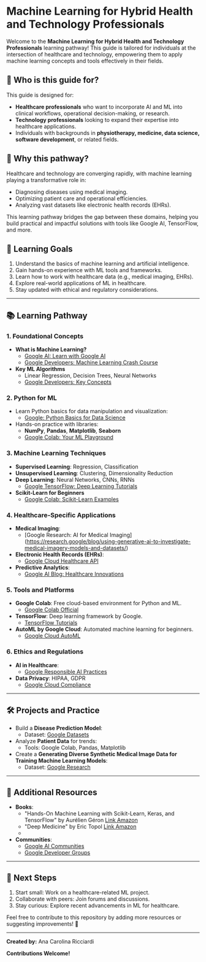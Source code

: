 # Machine Learning for Hybrid Health and Technology Professionals

Welcome to the **Machine Learning for Hybrid Health and Technology Professionals** learning pathway! This guide is tailored for individuals at the intersection of healthcare and technology, empowering them to apply machine learning concepts and tools effectively in their fields.

## 🌟 **Who is this guide for?**
This guide is designed for:
- **Healthcare professionals** who want to incorporate AI and ML into clinical workflows, operational decision-making, or research.
- **Technology professionals** looking to expand their expertise into healthcare applications.
- Individuals with backgrounds in **physiotherapy, medicine, data science, software development**, or related fields.

## 🎯 **Why this pathway?**
Healthcare and technology are converging rapidly, with machine learning playing a transformative role in:
- Diagnosing diseases using medical imaging.
- Optimizing patient care and operational efficiencies.
- Analyzing vast datasets like electronic health records (EHRs).

This learning pathway bridges the gap between these domains, helping you build practical and impactful solutions with tools like Google AI, TensorFlow, and more.


## 🎯 **Learning Goals**
1. Understand the basics of machine learning and artificial intelligence.
2. Gain hands-on experience with ML tools and frameworks.
3. Learn how to work with healthcare data (e.g., medical imaging, EHRs).
4. Explore real-world applications of ML in healthcare.
5. Stay updated with ethical and regulatory considerations.

---

## 📚 **Learning Pathway**

### 1. **Foundational Concepts**
   - **What is Machine Learning?**
     - [Google AI: Learn with Google AI](https://ai.google/education/)
     - [Google Developers: Machine Learning Crash Course](https://developers.google.com/machine-learning/crash-course)
   - **Key ML Algorithms**
     - Linear Regression, Decision Trees, Neural Networks
     - [Google Developers: Key Concepts](https://developers.google.com/machine-learning/crash-course/ml-intro)

### 2. **Python for ML**
   - Learn Python basics for data manipulation and visualization:
     - [Google: Python Basics for Data Science](https://developers.google.com/edu/python)
   - Hands-on practice with libraries:
     - **NumPy**, **Pandas**, **Matplotlib**, **Seaborn**
     - [Google Colab: Your ML Playground](https://colab.research.google.com/)

### 3. **Machine Learning Techniques**
   - **Supervised Learning**: Regression, Classification
   - **Unsupervised Learning**: Clustering, Dimensionality Reduction
   - **Deep Learning**: Neural Networks, CNNs, RNNs
     - [Google TensorFlow: Deep Learning Tutorials](https://www.tensorflow.org/tutorials)
   - **Scikit-Learn for Beginners**
     - [Google Colab: Scikit-Learn Examples](https://colab.research.google.com/github/ageron/handson-ml3/blob/main/03_classification.ipynb)

### 4. **Healthcare-Specific Applications**
   - **Medical Imaging**:
     - [Google Research: AI for Medical Imaging] (https://research.google/blog/using-generative-ai-to-investigate-medical-imagery-models-and-datasets/)
   - **Electronic Health Records (EHRs)**:
     - [Google Cloud Healthcare API](https://cloud.google.com/healthcare-api)
   - **Predictive Analytics**:
     - [Google AI Blog: Healthcare Innovations](https://ai.googleblog.com/)

### 5. **Tools and Platforms**
   - **Google Colab**: Free cloud-based environment for Python and ML.
     - [Google Colab Official](https://colab.research.google.com/)
   - **TensorFlow**: Deep learning framework by Google.
     - [TensorFlow Tutorials](https://www.tensorflow.org/tutorials)
   - **AutoML by Google Cloud**: Automated machine learning for beginners.
     - [Google Cloud AutoML](https://cloud.google.com/automl)

### 6. **Ethics and Regulations**
   - **AI in Healthcare**:
     - [Google Responsible AI Practices](https://ai.google/responsibilities/responsible-ai-practices/)
   - **Data Privacy**: HIPAA, GDPR
     - [Google Cloud Compliance](https://cloud.google.com/security/compliance)

---

## 🛠️ **Projects and Practice**
- Build a **Disease Prediction Model**:
  - Dataset: [Google Datasets](https://datasetsearch.research.google.com/)
- Analyze **Patient Data** for trends:
  - Tools: Google Colab, Pandas, Matplotlib
- Create a **Generating Diverse Synthetic Medical Image Data for Training Machine Learning Models**:
  - Dataset: [Google Research](https://research.google/blog/generating-diverse-synthetic-medical-image-data-for-training-machine-learning-models/)

---

## 🔗 **Additional Resources**
- **Books**:
  - "Hands-On Machine Learning with Scikit-Learn, Keras, and TensorFlow" by Aurélien Géron [Link Amazon](https://www.amazon.com.br/Hands-Machine-Learning-Scikit-Learn-TensorFlow/dp/1492032646) 
  - "Deep Medicine" by Eric Topol  [Link Amazon](https://www.amazon.com.br/Medicina-Profunda-Intelig%C3%AAncia-Artificial-Reumanizar/dp/6558821796/ref=sr_1_1?adgrpid=1140194216474163&dib=eyJ2IjoiMSJ9.FNLLWKVmA-9YVqqaVIUzOpLeIosDhwWPyLBKYm2KSg3l-90rxdM14wWzhnDLEEBnIEwZQ3dh8-cVbcmeWYrkASfvu-Kpv-xeK5htBX6hei4IfIfugMn7CxnX2TU4ugSvwD5eH3OKOXlbJHBPo_4gkBo-q377oI-uoOnJTUkC1mo.MrMSpdElPUsqAbkcWg69NDkAjUaEwCyORRLgyu8v4t8&dib_tag=se&hvadid=71262304253092&hvbmt=be&hvdev=c&hvlocphy=147554&hvnetw=o&hvqmt=e&hvtargid=kwd-71262654392972%3Aloc-20&hydadcr=5655_13210322&keywords=deep+medicine+eric+topol&qid=1734972677&sr=8-1&ufe=app_do%3Aamzn1.fos.6d798eae-cadf-45de-946a-f477d47705b9)
  - 
- **Communities**:
  - [Google AI Communities](https://googlecloudcommunity.com/gc/AI-ML/bd-p/cloud-ai-ml)
  - [Google Developer Groups](https://developers.google.com/community?hl=pt-br)

---

## 🚀 **Next Steps**
1. Start small: Work on a healthcare-related ML project.
2. Collaborate with peers: Join forums and discussions.
3. Stay curious: Explore recent advancements in ML for healthcare.

Feel free to contribute to this repository by adding more resources or suggesting improvements! 🤝

---

**Created by:** Ana Carolina Ricciardi

**Contributions Welcome!**

